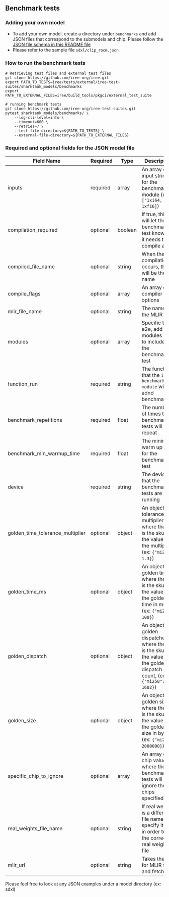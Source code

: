 ## Benchmark tests

### Adding your own model

- To add your own model, create a directory under `benchmarks` and add JSON files that correspond to the submodels and chip. Please follow the [JSON file schema in this README file](#required-and-optional-fields-for-the-json-model-file)
- Please refer to the sample file `sdxl/clip_rocm.json`

### How to run the benchmark tests

```
# Retrieving test files and external test files
git clone https://github.com/iree-org/iree.git
export PATH_TO_TESTS=iree/tests/external/iree-test-suites/sharktank_models/benchmarks
export PATH_TO_EXTERNAL_FILES=iree/build_tools/pkgci/external_test_suite

# running benchmark tests
git clone https://github.com/iree-org/iree-test-suites.git
pytest sharktank_models/benchmarks/ \
    --log-cli-level=info \
    --timeout=600 \
    --retries=7 \
    --test-file-directory=${PATH_TO_TESTS} \
    --external-file-directory=${PATH_TO_EXTERNAL_FILES}
```

### Required and optional fields for the JSON model file

| Field Name                       | Required | Type    | Description                                                                                                                  |
| -------------------------------- | -------- | ------- | ---------------------------------------------------------------------------------------------------------------------------- |
| inputs                           | required | array   | An array of input strings for the benchmark module (ex: `["1xi64, 1xf16]`)                                                   |
| compilation_required             | optional | boolean | If true, this will let the benchmark test know that it needs to compile a file                                               |
| compiled_file_name               | optional | string  | When the compilation occurs, this will be the file name                                                                      |
| compile_flags                    | optional | array   | An array of compiler flag options                                                                                            |
| mlir_file_name                   | optional | string  | The name of the MLIR file                                                                                                    |
| modules                          | optional | array   | Specific to e2e, add modules here to include in the benchmarking test                                                        |
| function_run                     | required | string  | The function that the `iree-benchmark-module` will run adnd benchmark                                                        |
| benchmark_repetitions            | required | float   | The number of times the benchmark tests will repeat                                                                          |
| benchmark_min_warmup_time        | required | float   | The minimum warm up time for the benchmark test                                                                              |
| device                           | required | string  | The device that the benchmark tests are running                                                                              |
| golden_time_tolerance_multiplier | optional | object  | An object of tolerance multipliers, where the key is the sku and the value is the multiplier, (ex: `{"mi250": 1.3}`)         |
| golden_time_ms                   | optional | object  | An object of golden times, where the key is the sku and the value is the golden time in ms, (ex: `{"mi250": 100}`)           |
| golden_dispatch                  | optional | object  | An object of golden dispatches, where the key is the sku and the value is the golden dispatch count, (ex: `{"mi250": 1602}`) |
| golden_size                      | optional | object  | An object of golden sizes, where the key is the sku and the value is the golden size in bytes, (ex: `{"mi250": 2000000}`)    |
| specific_chip_to_ignore          | optional | array   | An array of chip values, where the benchmark tests will ignore the chips specified                                           |
| real_weights_file_name           | optional | string  | If real weights is a different file name, specify it here in order to get the correct real weights file                      |
| mlir_url           | optional | string  | Takes the url for MLIR file and fetches it.|

Please feel free to look at any JSON examples under a model directory (ex: sdxl)
